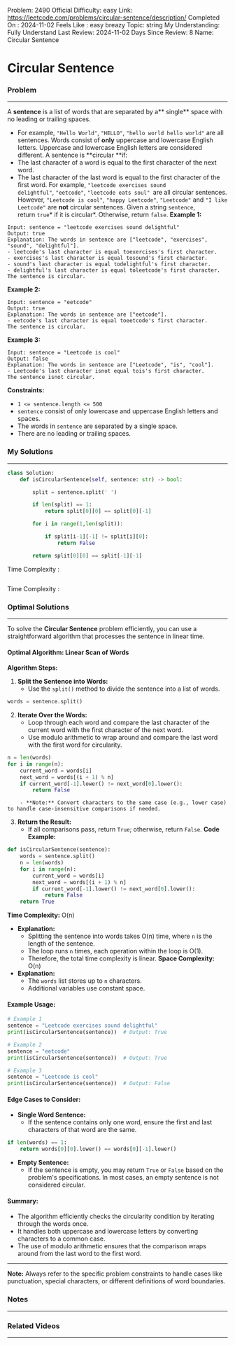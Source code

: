 Problem: 2490
Official Difficulty: easy
Link: https://leetcode.com/problems/circular-sentence/description/
Completed On : 2024-11-02
Feels Like : easy breazy
Topic: string
My Understanding: Fully Understand
Last Review: 2024-11-02
Days Since Review: 8
Name: Circular Sentence

# Circular Sentence
### Problem
___
A **sentence** is a list of words that are separated by a** single** space with no leading or trailing spaces.
- For example, `"Hello World"`, `"HELLO"`, `"hello world hello world"` are all sentences.
Words consist of **only** uppercase and lowercase English letters. Uppercase and lowercase English letters are considered different.
A sentence is **circular **if:
- The last character of a word is equal to the first character of the next word.
- The last character of the last word is equal to the first character of the first word.
For example, `"leetcode exercises sound delightful"`, `"eetcode"`, `"leetcode eats soul" `are all circular sentences. However, `"Leetcode is cool"`, `"happy Leetcode"`, `"Leetcode"` and `"I like Leetcode"` are **not** circular sentences.
Given a string `sentence`, return `true`* if it is circular*. Otherwise, return `false`.
**Example 1:**
```plain text
Input: sentence = "leetcode exercises sound delightful"
Output: true
Explanation: The words in sentence are ["leetcode", "exercises", "sound", "delightful"].
- leetcode's last character is equal toexercises's first character.
- exercises's last character is equal tosound's first character.
- sound's last character is equal todelightful's first character.
- delightful's last character is equal toleetcode's first character.
The sentence is circular.
```
**Example 2:**
```plain text
Input: sentence = "eetcode"
Output: true
Explanation: The words in sentence are ["eetcode"].
- eetcode's last character is equal toeetcode's first character.
The sentence is circular.
```
**Example 3:**
```plain text
Input: sentence = "Leetcode is cool"
Output: false
Explanation: The words in sentence are ["Leetcode", "is", "cool"].
- Leetcode's last character isnot equal tois's first character.
The sentence isnot circular.
```
**Constraints:**
- `1 <= sentence.length <= 500`
- `sentence` consist of only lowercase and uppercase English letters and spaces.
- The words in `sentence` are separated by a single space.
- There are no leading or trailing spaces.
### My Solutions
___
```python
class Solution:
    def isCircularSentence(self, sentence: str) -> bool:

        split = sentence.split(' ')

        if len(split) == 1:
            return split[0][0] == split[0][-1]

        for i in range(1,len(split)):

            if split[i-1][-1] != split[i][0]:
                return False

        return split[0][0] == split[-1][-1]
```

Time Complexity :
```python

```

Time Complexity : 
### Optimal Solutions
___
To solve the **Circular Sentence** problem efficiently, you can use a straightforward algorithm that processes the sentence in linear time.
#### **Optimal Algorithm: Linear Scan of Words**
**Algorithm Steps:**
1. **Split the Sentence into Words:**
	- Use the `split()` method to divide the sentence into a list of words.
```python
words = sentence.split()

```
2. **Iterate Over the Words:**
	- Loop through each word and compare the last character of the current word with the first character of the next word.
	- Use modulo arithmetic to wrap around and compare the last word with the first word for circularity.
```python
n = len(words)
for i in range(n):
    current_word = words[i]
    next_word = words[(i + 1) % n]
    if current_word[-1].lower() != next_word[0].lower():
        return False

```
		- **Note:** Convert characters to the same case (e.g., lower case) to handle case-insensitive comparisons if needed.
3. **Return the Result:**
	- If all comparisons pass, return `True`; otherwise, return `False`.
**Code Example:**
```python
def isCircularSentence(sentence):
    words = sentence.split()
    n = len(words)
    for i in range(n):
        current_word = words[i]
        next_word = words[(i + 1) % n]
        if current_word[-1].lower() != next_word[0].lower():
            return False
    return True

```
**Time Complexity:** O(n)
- **Explanation:**
	- Splitting the sentence into words takes O(n) time, where `n` is the length of the sentence.
	- The loop runs `n` times, each operation within the loop is O(1).
	- Therefore, the total time complexity is linear.
**Space Complexity:** O(n)
- **Explanation:**
	- The `words` list stores up to `n` characters.
	- Additional variables use constant space.
#### **Example Usage:**
```python
# Example 1
sentence = "Leetcode exercises sound delightful"
print(isCircularSentence(sentence))  # Output: True

# Example 2
sentence = "eetcode"
print(isCircularSentence(sentence))  # Output: True

# Example 3
sentence = "Leetcode is cool"
print(isCircularSentence(sentence))  # Output: False

```
#### **Edge Cases to Consider:**
- **Single Word Sentence:**
	- If the sentence contains only one word, ensure the first and last characters of that word are the same.
```python
if len(words) == 1:
    return words[0][0].lower() == words[0][-1].lower()

```
- **Empty Sentence:**
	- If the sentence is empty, you may return `True` or `False` based on the problem's specifications. In most cases, an empty sentence is not considered circular.
#### **Summary:**
- The algorithm efficiently checks the circularity condition by iterating through the words once.
- It handles both uppercase and lowercase letters by converting characters to a common case.
- The use of modulo arithmetic ensures that the comparison wraps around from the last word to the first word.
___
**Note:** Always refer to the specific problem constraints to handle cases like punctuation, special characters, or different definitions of word boundaries.
### Notes
___
 
### Related Videos 
___
[]()